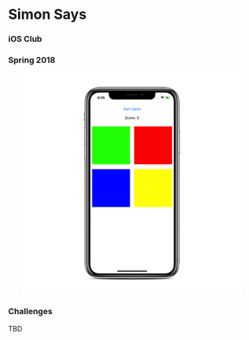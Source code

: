 # Simon Says
### iOS Club
### Spring 2018


<p align="center">
  <img src="screenshot.png" width=450px>
</p>

### Challenges
TBD
